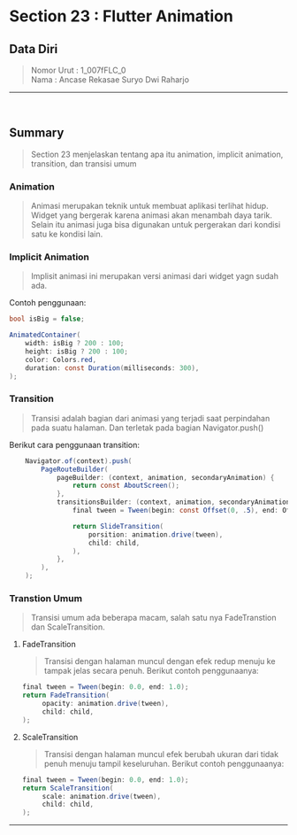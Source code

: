 # Section 23 : Flutter Animation

## Data Diri

> Nomor Urut  : 1_007fFLC_0 <br>
Nama        : Ancase Rekasae Suryo Dwi Raharjo

--- 

<br>

## **Summary**

>Section 23 menjelaskan tentang apa itu animation, implicit animation, transition, dan transisi umum

### **Animation**

>Animasi merupakan teknik untuk membuat aplikasi terlihat hidup. Widget yang bergerak karena animasi akan menambah daya tarik. Selain itu animasi juga bisa digunakan untuk pergerakan dari kondisi satu ke kondisi lain.

### **Implicit Animation**

>Implisit animasi ini merupakan versi animasi dari widget yagn sudah ada.

Contoh penggunaan:
```cs
bool isBig = false;

AnimatedContainer(
    width: isBig ? 200 : 100;
    height: isBig ? 200 : 100;
    color: Colors.red,
    duration: const Duration(milliseconds: 300),
);
```

### **Transition**

>Transisi adalah bagian dari animasi yang terjadi saat perpindahan pada suatu halaman. Dan terletak pada bagian Navigator.push()

Berikut cara penggunaan transition:
```cs
    Navigator.of(context).push(
        PageRouteBuilder(
            pageBuilder: (context, animation, secondaryAnimation) {
                return const AboutScreen();
            },
            transitionsBuilder: (context, animation, secondaryAnimation, child) {
                final tween = Tween(begin: const Offset(0, .5), end: Offset.zero);

                return SlideTransition(
                    porsition: animation.drive(tween),
                    child: child,
                ),
            },
        ),
    );
```

### **Transtion Umum**

>Transisi umum ada beberapa macam, salah satu nya FadeTranstion dan ScaleTransition.

1. FadeTransition
   >Transisi dengan halaman muncul dengan efek redup menuju ke tampak jelas secara penuh. Berikut contoh penggunaanya:
   ```cs
   final tween = Tween(begin: 0.0, end: 1.0);
   return FadeTransition(
        opacity: animation.drive(tween),
        child: child,
   );
   ```
2. ScaleTransition
   >Transisi dengan halaman muncul efek berubah ukuran dari tidak penuh menuju tampil keseluruhan. Berikut contoh penggunaanya:
   ```cs
   final tween = Tween(begin: 0.0, end: 1.0);
   return ScaleTransition(
        scale: animation.drive(tween),
        child: child,
   );
   ```

---